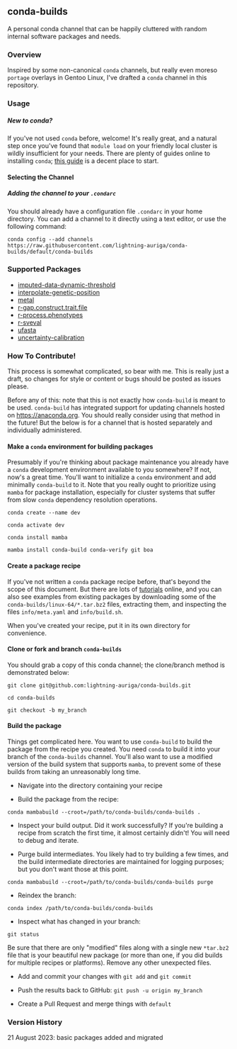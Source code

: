 ## conda-builds

A personal conda channel that can be happily cluttered with
random internal software packages and needs.

### Overview

Inspired by some non-canonical `conda` channels, but really even moreso
`portage` overlays in Gentoo Linux, I've drafted a `conda` channel in this
repository.

### Usage

##### New to conda?

If you've not used `conda` before, welcome! It's really great, and a natural
step once you've found that `module load` on your friendly local cluster is
wildly insufficient for your needs. There are plenty of guides online to 
installing `conda`; [this guide](https://bioconda.github.io/user/install.html)
is a decent place to start.

#### Selecting the Channel

##### Adding the channel to your `.condarc`

You should already have a configuration file `.condarc` in your home directory.
You can add a channel to it directly using a text editor, or use the following command:

`conda config --add channels https://raw.githubusercontent.com/lightning-auriga/conda-builds/default/conda-builds`

### Supported Packages

- [imputed-data-dynamic-threshold](https://github.com/lightning-auriga/imputed-data-dynamic-threshold)
- [interpolate-genetic-position](https://github.com/lightning-auriga/interpolate-genetic-position)
- [metal](https://csg.sph.umich.edu/abecasis/metal/download/)
- [r-gap.construct.trait.file](https://github.com/lightning-auriga/gap.construct.trait.file)
- [r-process.phenotypes](https://github.com/lightning-auriga/process.phenotypes)
- [r-sveval](https://github.com/jmonlong/sveval)
- [ufasta](https://github.com/gmarcais/ufasta)
- [uncertainty-calibration](https://pypi.org/project/uncertainty-calibration/)

### How To Contribute!

This process is somewhat complicated, so bear with me. This is really just a draft,
so changes for style or content or bugs should be posted as issues please.

Before any of this: note that this is not exactly how `conda-build` is meant to be
used. `conda-build` has integrated support for updating channels hosted on https://anaconda.org.
You should really consider using that method in the future! But the below is 
for a channel that is hosted separately and individually administered.

#### Make a `conda` environment for building packages

Presumably if you're thinking about package maintenance you already have a `conda` development
environment available to you somewhere? If not, now's a great time. You'll want to initialize
a `conda` environment and add minimally `conda-build` to it. Note that you really ought to
prioritize using `mamba` for package installation, especially for cluster systems that
suffer from slow `conda` dependency resolution operations.

`conda create --name dev`

`conda activate dev`

`conda install mamba`

`mamba install conda-build conda-verify git boa`

#### Create a package recipe

If you've not written a `conda` package recipe before, that's beyond the scope of this document.
But there are lots of [tutorials](https://docs.conda.io/projects/conda-build/en/latest/concepts/recipe.html) 
online, and you can also see examples from existing packages
by downloading some of the `conda-builds/linux-64/*.tar.bz2` files, extracting them, and inspecting
the files `info/meta.yaml` and `info/build.sh`.

When you've created your recipe, put it in its own directory for convenience.

#### Clone or fork and branch `conda-builds`

You should grab a copy of this conda channel; the clone/branch method is demonstrated below:

`git clone git@github.com:lightning-auriga/conda-builds.git`

`cd conda-builds`

`git checkout -b my_branch`

#### Build the package

Things get complicated here. You want to use `conda-build` to build the package from the recipe
you created. You need `conda` to build it into your branch of the `conda-builds` channel.
You'll also want to use a modified version of the build system that supports `mamba`,
to prevent some of these builds from taking an unreasonably long time.

- Navigate into the directory containing your recipe

- Build the package from the recipe:

`conda mambabuild --croot=/path/to/conda-builds/conda-builds .`

- Inspect your build output. Did it work successfully? If you're building a recipe from scratch
the first time, it almost certainly didn't! You will need to debug and iterate.

- Purge build intermediates. You likely had to try building a few times, and the build intermediate
directories are maintained for logging purposes; but you don't want those at this point.

`conda mambabuild --croot=/path/to/conda-builds/conda-builds purge`

- Reindex the branch:

`conda index /path/to/conda-builds/conda-builds`

- Inspect what has changed in your branch:

`git status`

Be sure that there are only "modified" files along with a single new `*tar.bz2` file that is your
beautiful new package (or more than one, if you did builds for multiple recipes or platforms). Remove
any other unexpected files.

- Add and commit your changes with `git add` and `git commit`

- Push the results back to GitHub: `git push -u origin my_branch`

- Create a Pull Request and merge things with `default`

### Version History

21 August 2023: basic packages added and migrated
